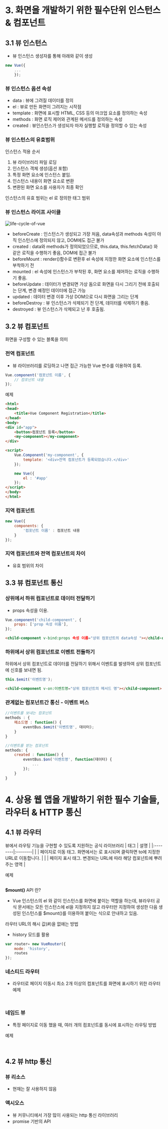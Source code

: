 # 3. 화면을 개발하기 위한 필수단위 인스턴스 & 컴포넌트

## 3.1 뷰 인스턴스 
- 뷰 인스턴스 생성자를 통해 아래와 같이 생성

```javascript
new Vue({
	...
	});
```
### 뷰 인스턴스 옵션 속성
- data : 뷰에 그려질 데이터를 정의
- el : 뷰로 만든 화면이 그려지는 시작점
- template : 화면에 표시할 HTML, CSS 등의 마크업 요소를 정의하는 속성
- methods : 화면 로직 제어와 관계된 메서드를 정의하는 속성
- created : 뷰인스턴스가 생성되자 마자 실행할 로직을 정의할 수 있는 속성

### 뷰 인스턴스의 유효범위

인스턴스 적용 순서 
1. 뷰 라이브러리 파일 로딩
2. 인스턴스 객체 생성(옵션 포함)
3. 특정 화면 요소에 인스턴스 붙임.
4. 인스턴스 내용이 화면 요소로 변환
5. 변환된 화면 요소를 사용자가 최종 확인

인스턴스의 유효 범위는 el 로 정의한 태그 범위

### 뷰 인스턴스 라이프 사이클

![life-cycle-of-vue](life-cycle-of-vue.png)

- beforeCreate : 인스턴스가 생성되고 가장 처음, data속성과 methods 속성이 아직 인스턴스에 정의되지 않고, DOM에도 접근 불가
- created : data와 methods가 정의되었으므로, this.data, this.fetchData() 와 같은 로직을 수행하기 좋음, DOM에 접근 불가
- beforeMount : render()함수로 변환후 el 속성에 지정한 화면 요소에 인스턴스를 부착하기 전
- mounted : el 속성에 인스턴스가 부착된 후, 화면 요소를 제어하는 로직을 수행하기 좋음.
- beforeUpdate : 데이터가 변경되면 가상 돔으로 화면을 다시 그리기 전에 호출되는 단계, 변경 예정인 데이터에 접근 가능
- updated : 데이터 변경 이후 가상 DOM으로 다시 화면을 그리는 단계
- beforeDestroy : 뷰 인스턴스가 삭제되기 전 단계, 데이터를 삭제하기 좋음.
- destroyed : 뷰 인스턴스가 삭제되고 난 후 호출됨.

## 3.2 뷰 컴포넌트
화면을 구성할 수 있는 블록을 의미

### 전역 컴포넌트 
- 뷰 라이브러리를 로딩하고 나면 접근 가능한 Vue 변수를 이용하여 등록.

```javascript
Vue.component('컴포넌트 이름', {
	// 컴포넌트 내용
});
```
예제

```html
<html>
<head>
	<title>Vue Component Registration</title>
</head>
<body>
<div id="app">
	<button>컴포넌트 등록</button>
	<my-component></my-component>
</div>

<script>
	Vue.Component('my-component', {
		template: '<div>전역 컴포넌트가 등록되었습니다.</div>'
	});

	new Vue({
		el : '#app'
	});
</script>
</body>
</html>
```
### 지역 컴포넌트

```javascript
new Vue({
	components: {
		'컴포넌트 이름' : 컴포넌트 내용
	}
});
```

### 지역 컴포넌트와 전역 컴포넌트의 차이
- 유효 범위의 차이

## 3.3 뷰 컴포넌트 통신

### 상위에서 하위 컴포넌트로 데이터 전달하기
- props 속성을 이용.

```javascript
Vue.component('child-component', {
	props: ['prop 속성 이름'],
});
```
```html
<child-component v-bind:props 속성 이름="상위 컴포넌트의 data속성 "></child-component>
```

### 하위에서 상위 컴포넌트로 이벤트 전들하기
하위에서 상위 컴포넌트로 데이터를 전달하기 위해서 이벤트를 발생하여 상위 컴포넌트에 신호를 보내면 됨.
```javascript
this.$emit('이벤트명');
```
```html
<child-component v-on:이벤트명="상위 컴포넌트의 메서드 명"></child-component>
```

### 관계없는 컴포넌트간 통신 - 이벤트 버스

```javascript
//이벤트를 보내는 컴포넌트 
methods : {
	메소드명 : function() {
		eventBus.$emit('이벤트명', 데이터);
	}
}

//이벤트를 받는 컴포넌트
methods: {
	created : function() {
		eventBus.$on('이벤트명', function(데이터) {
			...
		});
	}
}
```


# 4. 상용 웹 앱을 개발하기 위한 필수 기술들, 라우터 & HTTP 통신

## 4.1 뷰 라우터
뷰에서 라우팅 기능을 구현할 수 있도록 지원하는 공식 라이브러리
| 태그 | 설명 |
|:--------|:--------|
| <router-link to="URL 값"> | 페이지로 이동 태그. 화면에서는 <a> 로 표시되며 클릭하면 to에 지정한 URL로 이동합니다. |
| <router-view> | 페이지 표시 태그. 변경되는 URL에 따라 해당 컴포넌트에 뿌려주는 영역 |

예제
```html


```

**$mount()** API 란?
- Vue 인스턴스의 el 와 같이 인스턴스를 화면에 붙이는 역할을 하는데, 뷰라우터 공식 문서에는 모든 인스턴스에 el을 지정하지 않고 라우터만 지정하여 생성한 다음 생성된 인스턴스를 $mount()를 이용하여 붙이는 식으로 안내하고 있음.

라우터 URL의 해시 값(#)을 없애는 방법
- history 모드를 활용
```javascript
var router= new VueRouter({
	mode: 'history',
	routes
});
```


### 네스티드 라우터
- 라우터로 페이지 이동시 최소 2개 이상의 컴포넌트를 화면에 표시하기 위한 라우터
예제
```html



```


### 네임드 뷰
- 특정 페이지로 이동 했을 때, 여러 개의 컴포넌트를 동시에 표시하는 라우팅 방법

예제
```html



```

## 4.2 뷰 http 통신


### 뷰 리소스
- 현재는 잘 사용하지 않음

### 액시오스
- 뷰 커뮤니티에서 가장 많이 사용되는 http 통신 라이브러리
- promise 기반의 API
